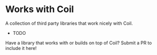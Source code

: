 # Works with Coil

A collection of third party libraries that work nicely with Coil.

- TODO

Have a library that works with or builds on top of Coil? Submit a PR to include it here!
